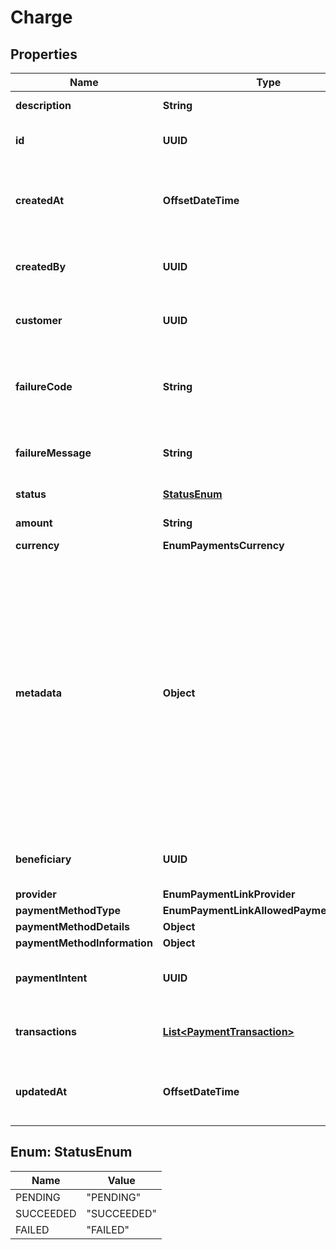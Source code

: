 

# Charge


## Properties

| Name | Type | Description | Notes |
|------------ | ------------- | ------------- | -------------|
|**description** | **String** | The description of the payment.  |  [optional] |
|**id** | **UUID** | Belvo&#39;s unique ID for the current charge. |  |
|**createdAt** | **OffsetDateTime** | The ISO-8601 timestamp of when the data point was last updated in Belvo&#39;s database. |  |
|**createdBy** | **UUID** | Belvo&#39;s unique ID for the user that created the charge. |  [optional] |
|**customer** | **UUID** | Belvo&#39;s unique ID for the customer that the charge was created for. |  [optional] |
|**failureCode** | **String** | Error code that explains the reason behind a payment being unsuccessful (if applicable).  |  |
|**failureMessage** | **String** | Further information regarding the &#x60;failure_code&#x60;.  |  |
|**status** | [**StatusEnum**](#StatusEnum) | The current status of the charge.  |  |
|**amount** | **String** | The amount of the charge.  |  |
|**currency** | **EnumPaymentsCurrency** |  |  [optional] |
|**metadata** | **Object** | Optional and customizable object where you can provide any additional key-value pairs for your internal purposes. For example, an internal reference number.  ⚠️ **Note**: You can only provide up to 50 keys (keys can have up to 50 characters each and each value can be up to 500 characters). We do not support nested objects, only ASCII values. |  |
|**beneficiary** | **UUID** | Belvo&#39;s unique ID used to identify the beneficiary’s bank account. |  |
|**provider** | **EnumPaymentLinkProvider** |  |  |
|**paymentMethodType** | **EnumPaymentLinkAllowedPaymentMethod** |  |  [optional] |
|**paymentMethodDetails** | **Object** |  |  |
|**paymentMethodInformation** | **Object** |  |  |
|**paymentIntent** | **UUID** | The &#x60;payment_intent.id&#x60; associated with this charge. |  [optional] |
|**transactions** | [**List&lt;PaymentTransaction&gt;**](PaymentTransaction.md) | An array of Transaction objects relating to the charge. |  [optional] |
|**updatedAt** | **OffsetDateTime** | The ISO-8601 timestamp of when the status of the charge was last updated.  |  |



## Enum: StatusEnum

| Name | Value |
|---- | -----|
| PENDING | &quot;PENDING&quot; |
| SUCCEEDED | &quot;SUCCEEDED&quot; |
| FAILED | &quot;FAILED&quot; |



